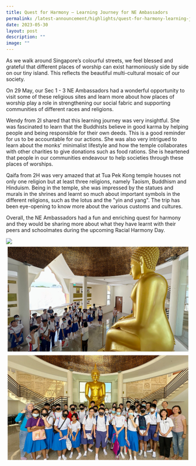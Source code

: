 ```yaml
---
title: Quest for Harmony – Learning Journey for NE Ambassadors
permalink: /latest-announcement/highlights/quest-for-harmony-learning-journey-for-ne-ambassadors/
date: 2023-05-30
layout: post
description: ""
image: ""
---
```

As we walk around Singapore’s colourful streets, we feel blessed and grateful that different places of worship can exist harmoniously side by side on our tiny island. This reflects the beautiful multi-cultural mosaic of our society.

On 29 May, our Sec 1 - 3 NE Ambassadors had a wonderful opportunity to visit some of these religious sites and learn more about how places of worship play a role in strengthening our social fabric and supporting communities of different races and religions.
 
Wendy from 2I shared that this learning journey was very insightful. She was fascinated to learn that the Buddhists believe in good karma by helping people and being responsible for their own deeds. This is a good reminder for us to be accountable for our actions. She was also very intrigued to learn about the monks’ minimalist lifestyle and how the temple collaborates with other charities to give donations such as food rations. She is heartened that people in our communities endeavour to help societies through these places of worships.
 
Qaifa from 2H was very amazed that at Tua Pek Kong temple houses not only one religion but at least three religions, namely Taoism, Buddhism and Hinduism. Being in the temple, she was impressed by the statues and murals in the shrines and learnt so much about important symbols in the different religions, such as the lotus and the "yin and yang". The trip has been eye-opening to know more about the various customs and cultures.
 
Overall, the NE Ambassadors had a fun and enriching quest for harmony and they would be sharing more about what they have learnt with their peers and schoolmates during the upcoming Racial Harmony Day.

![](/images/Highlights%20Post/Quest4HarmonyLJNEAmb-1.jpg)
![](/images/Highlights%20Post/Quest4HarmonyLJNEAmb-2.jpg)
![](/images/Highlights%20Post/Quest4HarmonyLJNEAmb-3.jpg)